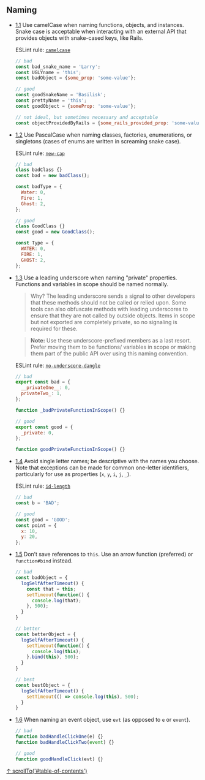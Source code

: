 ## Naming

- [1.1](#1.1) <a name="1.1"></a> Use camelCase when naming functions, objects, and instances. Snake case is acceptable when interacting with an external API that provides objects with snake-cased keys, like Rails.

  ESLint rule: [`camelcase`](http://eslint.org/docs/rules/camelcase.html)

  ```js
  // bad
  const bad_snake_name = 'Larry';
  const UGLYname = 'this';
  const badObject = {some_prop: 'some-value'};

  // good
  const goodSnakeName = 'Basilisk';
  const prettyName = 'this';
  const goodObject = {someProp: 'some-value'};

  // not ideal, but sometimes necessary and acceptable
  const objectProvidedByRails = {some_rails_provided_prop: 'some-value'};
  ```

- [1.2](#1.2) <a name="1.2"></a> Use PascalCase when naming classes, factories, enumerations, or singletons (cases of enums are written in screaming snake case).

  ESLint rule: [`new-cap`](http://eslint.org/docs/rules/new-cap.html)

  ```js
  // bad
  class badClass {}
  const bad = new badClass();

  const badType = {
    Water: 0,
    Fire: 1,
    Ghost: 2,
  };

  // good
  class GoodClass {}
  const good = new GoodClass();

  const Type = {
    WATER: 0,
    FIRE: 1,
    GHOST: 2,
  };
  ```

- [1.3](#1.3) <a name="1.3"></a> Use a leading underscore when naming "private" properties. Functions and variables in scope should be named normally.

  > Why? The leading underscore sends a signal to other developers that these methods should not be called or relied upon. Some tools can also obfuscate methods with leading underscores to ensure that they are not called by outside objects. Items in scope but not exported are completely private, so no signaling is required for these.

  > **Note:** Use these underscore-prefixed members as a last resort. Prefer moving them to be functions/ variables in scope or making them part of the public API over using this naming convention.

  ESLint rule: [`no-underscore-dangle`](http://eslint.org/docs/rules/no-underscore-dangle.html)

  ```js
  // bad
  export const bad = {
    __privateOne__: 0,
    privateTwo_: 1,
  };

  function _badPrivateFunctionInScope() {}

  // good
  export const good = {
    _private: 0,
  };

  function goodPrivateFunctionInScope() {}
  ```

- [1.4](#1.4) <a name="1.4"></a> Avoid single letter names; be descriptive with the names you choose. Note that exceptions can be made for common one-letter identifiers, particularly for use as properties (`x`, `y`, `i`, `j`, `_`).

  ESLint rule: [`id-length`](http://eslint.org/docs/rules/id-length.html)

  ```js
  // bad
  const b = 'BAD';

  // good
  const good = 'GOOD';
  const point = {
    x: 10,
    y: 20,
  };
  ```

- [1.5](#1.5) <a name="1.5"></a> Don’t save references to `this`. Use an arrow function (preferred) or `function#bind` instead.

  ```js
  // bad
  const badObject = {
    logSelfAfterTimeout() {
      const that = this;
      setTimeout(function() {
        console.log(that);
      }, 500);
    }
  }

  // better
  const betterObject = {
    logSelfAfterTimeout() {
      setTimeout(function() {
        console.log(this);
      }.bind(this), 500);
    }
  }

  // best
  const bestObject = {
    logSelfAfterTimeout() {
      setTimeout(() => console.log(this), 500);
    }
  }
  ```

- [1.6](#1.6) <a name="1.6"></a> When naming an event object, use `evt` (as opposed to `e` or `event`).

  ```js
  // bad
  function badHandleClickOne(e) {}
  function badHandleClickTwo(event) {}

  // good
  function goodHandleClick(evt) {}
  ```

[↑ scrollTo('#table-of-contents')](#table-of-contents)
